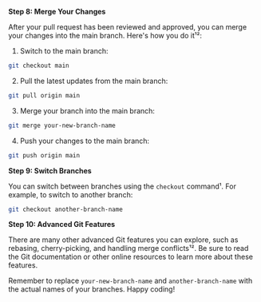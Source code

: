 **Step 8: Merge Your Changes**

After your pull request has been reviewed and approved, you can merge your changes into the main branch. Here's how you do it¹²:

1. Switch to the main branch:
```bash
git checkout main
```
2. Pull the latest updates from the main branch:
```bash
git pull origin main
```
3. Merge your branch into the main branch:
```bash
git merge your-new-branch-name
```
4. Push your changes to the main branch:
```bash
git push origin main
```

**Step 9: Switch Branches**

You can switch between branches using the `checkout` command¹. For example, to switch to another branch:
```bash
git checkout another-branch-name
```

**Step 10: Advanced Git Features**

There are many other advanced Git features you can explore, such as rebasing, cherry-picking, and handling merge conflicts¹². Be sure to read the Git documentation or other online resources to learn more about these features.

Remember to replace `your-new-branch-name` and `another-branch-name` with the actual names of your branches. Happy coding!
